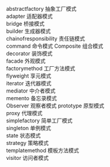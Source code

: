 abstractfactory 	抽象工厂模式 	
adapter 	适配器模式 	
bridge 	桥接模式 	
builder 	生成器模式 	
chainofresponsibility 	责任链模式 	
command 	命令模式
Composite 	组合模式  	
decorator 	装饰模式 	
facade 	外观模式 	
factorymethod 	工厂方法模式 	
flyweight 	享元模式 	
iterator 	迭代器模式 	
mediator 	中介者模式 	
memento 	备忘录模式 	
Observer 	观察者模式 
prototype 	原型模式 	
proxy 	代理模式 	
simplefactory 	简单工厂模式 	
singleton 	单例模式 	
state 	状态模式 	
strategy 	策略模式 	
templatemethod 	模板方法模式 	
visitor 	访问者模式
